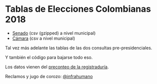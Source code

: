# Tablas de Elecciones Colombianas 2018

* [Senado](senado/) (csv (gzipped) a nivel municipal)
* [Cámara](camara/) (csv a nivel municipal)

Tal vez más adelante las tablas de las dos consultas pre-presidenciales.

Y también el código para bajarse todo eso.

Los datos vienen del [preconteo de la
registraduría](https://resultados2018.registraduria.gov.co/inicio.htm). 

Reclamos y jugo de corozo: [@infrahumano](http://twitter.com/infrahumano)
